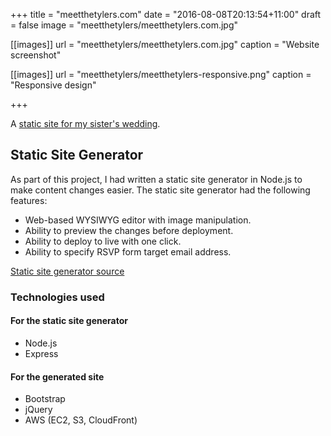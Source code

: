+++
title = "meetthetylers.com"
date = "2016-08-08T20:13:54+11:00"
draft = false
image = "meetthetylers/meetthetylers.com.jpg"

[[images]]
url = "meetthetylers/meetthetylers.com.jpg"
caption = "Website screenshot"

[[images]]
url = "meetthetylers/meetthetylers-responsive.png"
caption = "Responsive design"

+++

A [static site for my sister's wedding](https://www.wedding.meetthetylers.com).

## Static Site Generator

As part of this project, I had written a static site generator in Node.js
to make content changes easier. The static site generator had the following features:

* Web-based WYSIWYG editor with image manipulation.
* Ability to preview the changes before deployment.
* Ability to deploy to live with one click.
* Ability to specify RSVP form target email address.

[<i class="fa fa-github"></i> Static site generator source](https://github.com/HoangPaul/wysiwyg-meetthetylers.com)

### Technologies used

#### For the static site generator
* Node.js
* Express

#### For the generated site
* Bootstrap
* jQuery
* AWS (EC2, S3, CloudFront)